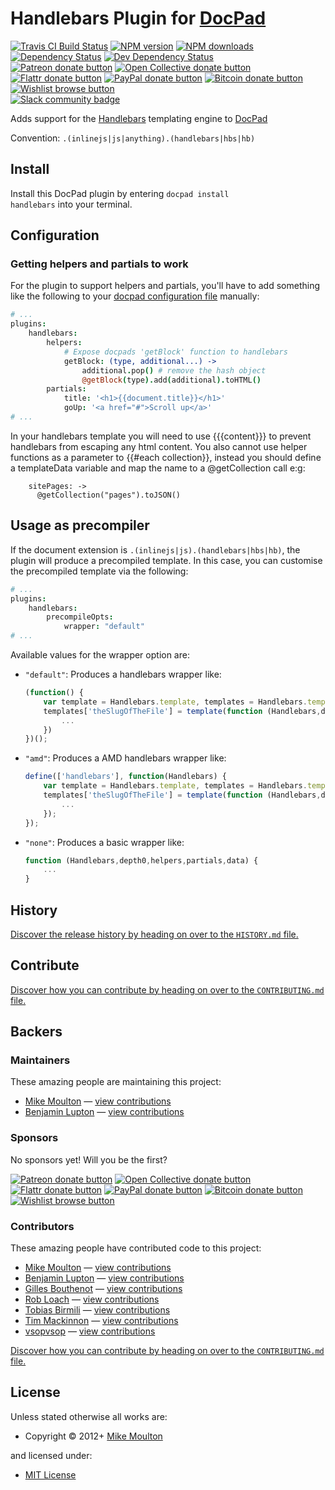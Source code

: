 # Handlebars Plugin for [DocPad](https://docpad.org)

<!-- BADGES/ -->

<span class="badge-travisci"><a href="http://travis-ci.org/docpad/docpad-plugin-handlebars" title="Check this project's build status on TravisCI"><img src="https://img.shields.io/travis/docpad/docpad-plugin-handlebars/master.svg" alt="Travis CI Build Status" /></a></span>
<span class="badge-npmversion"><a href="https://npmjs.org/package/docpad-plugin-handlebars" title="View this project on NPM"><img src="https://img.shields.io/npm/v/docpad-plugin-handlebars.svg" alt="NPM version" /></a></span>
<span class="badge-npmdownloads"><a href="https://npmjs.org/package/docpad-plugin-handlebars" title="View this project on NPM"><img src="https://img.shields.io/npm/dm/docpad-plugin-handlebars.svg" alt="NPM downloads" /></a></span>
<span class="badge-daviddm"><a href="https://david-dm.org/docpad/docpad-plugin-handlebars" title="View the status of this project's dependencies on DavidDM"><img src="https://img.shields.io/david/docpad/docpad-plugin-handlebars.svg" alt="Dependency Status" /></a></span>
<span class="badge-daviddmdev"><a href="https://david-dm.org/docpad/docpad-plugin-handlebars#info=devDependencies" title="View the status of this project's development dependencies on DavidDM"><img src="https://img.shields.io/david/dev/docpad/docpad-plugin-handlebars.svg" alt="Dev Dependency Status" /></a></span>
<br class="badge-separator" />
<span class="badge-patreon"><a href="https://patreon.com/bevry" title="Donate to this project using Patreon"><img src="https://img.shields.io/badge/patreon-donate-yellow.svg" alt="Patreon donate button" /></a></span>
<span class="badge-opencollective"><a href="https://opencollective.com/bevry" title="Donate to this project using Open Collective"><img src="https://img.shields.io/badge/open%20collective-donate-yellow.svg" alt="Open Collective donate button" /></a></span>
<span class="badge-flattr"><a href="https://flattr.com/profile/balupton" title="Donate to this project using Flattr"><img src="https://img.shields.io/badge/flattr-donate-yellow.svg" alt="Flattr donate button" /></a></span>
<span class="badge-paypal"><a href="https://bevry.me/paypal" title="Donate to this project using Paypal"><img src="https://img.shields.io/badge/paypal-donate-yellow.svg" alt="PayPal donate button" /></a></span>
<span class="badge-bitcoin"><a href="https://bevry.me/bitcoin" title="Donate once-off to this project using Bitcoin"><img src="https://img.shields.io/badge/bitcoin-donate-yellow.svg" alt="Bitcoin donate button" /></a></span>
<span class="badge-wishlist"><a href="https://bevry.me/wishlist" title="Buy an item on our wishlist for us"><img src="https://img.shields.io/badge/wishlist-donate-yellow.svg" alt="Wishlist browse button" /></a></span>
<br class="badge-separator" />
<span class="badge-slackin"><a href="https://slack.bevry.me" title="Join this project's slack community"><img src="https://slack.bevry.me/badge.svg" alt="Slack community badge" /></a></span>

<!-- /BADGES -->


Adds support for the [Handlebars](http://handlebarsjs.com/) templating engine to [DocPad](https://docpad.org)

Convention:  `.(inlinejs|js|anything).(handlebars|hbs|hb)`


<!-- INSTALL/ -->

<h2>Install</h2>

Install this DocPad plugin by entering <code>docpad install handlebars</code> into your terminal.

<!-- /INSTALL -->


## Configuration

### Getting helpers and partials to work

For the plugin to support helpers and partials, you'll have to add something like the following to your [docpad configuration file](http://docpad.org/docs/config) manually:

``` coffee
# ...
plugins:
	handlebars:
		helpers:
			# Expose docpads 'getBlock' function to handlebars
			getBlock: (type, additional...) ->
				additional.pop() # remove the hash object
				@getBlock(type).add(additional).toHTML()
		partials:
			title: '<h1>{{document.title}}</h1>'
			goUp: '<a href="#">Scroll up</a>'
# ...
```

In your handlebars template you will need to use {{{content}}} to prevent handlebars from escaping any html content. You also cannot use helper functions as a parameter to {{#each collection}}, instead you should define a templateData variable and map the name to a @getCollection call e:g:
```
    sitePages: ->
      @getCollection("pages").toJSON()
```

## Usage as precompiler

If the document extension is `.(inlinejs|js).(handlebars|hbs|hb)`, the plugin will produce a precompiled template. In this case, you can customise the precompiled template via the following:

``` coffee
# ...
plugins:
	handlebars:
		precompileOpts:
			wrapper: "default"
# ...
```

Available values for the wrapper option are:

- `"default"`: Produces a handlebars wrapper like:
	``` javascript
	(function() {
		var template = Handlebars.template, templates = Handlebars.templates = Handlebars.templates || {};
		templates['theSlugOfTheFile'] = template(function (Handlebars,depth0,helpers,partials,data) {
			...
		})
	})();
	```

- `"amd"`: Produces a AMD handlebars wrapper like:
	``` javascript
	define(['handlebars'], function(Handlebars) {
		var template = Handlebars.template, templates = Handlebars.templates = Handlebars.templates || {};
		templates['theSlugOfTheFile'] = template(function (Handlebars,depth0,helpers,partials,data) {
			...
		});
	});
	```

- `"none"`:  Produces a basic wrapper like:
	``` javascript
	function (Handlebars,depth0,helpers,partials,data) {
		...
	}
	```


<!-- HISTORY/ -->

<h2>History</h2>

<a href="https://github.com/docpad/docpad-plugin-handlebars/blob/master/HISTORY.md#files">Discover the release history by heading on over to the <code>HISTORY.md</code> file.</a>

<!-- /HISTORY -->


<!-- CONTRIBUTE/ -->

<h2>Contribute</h2>

<a href="https://github.com/docpad/docpad-plugin-handlebars/blob/master/CONTRIBUTING.md#files">Discover how you can contribute by heading on over to the <code>CONTRIBUTING.md</code> file.</a>

<!-- /CONTRIBUTE -->


<!-- BACKERS/ -->

<h2>Backers</h2>

<h3>Maintainers</h3>

These amazing people are maintaining this project:

<ul><li><a href="http://meltmedia.com">Mike Moulton</a> — <a href="https://github.com/docpad/docpad-plugin-handlebars/commits?author=mmoulton" title="View the GitHub contributions of Mike Moulton on repository docpad/docpad-plugin-handlebars">view contributions</a></li>
<li><a href="http://balupton.com">Benjamin Lupton</a> — <a href="https://github.com/docpad/docpad-plugin-handlebars/commits?author=balupton" title="View the GitHub contributions of Benjamin Lupton on repository docpad/docpad-plugin-handlebars">view contributions</a></li></ul>

<h3>Sponsors</h3>

No sponsors yet! Will you be the first?

<span class="badge-patreon"><a href="https://patreon.com/bevry" title="Donate to this project using Patreon"><img src="https://img.shields.io/badge/patreon-donate-yellow.svg" alt="Patreon donate button" /></a></span>
<span class="badge-opencollective"><a href="https://opencollective.com/bevry" title="Donate to this project using Open Collective"><img src="https://img.shields.io/badge/open%20collective-donate-yellow.svg" alt="Open Collective donate button" /></a></span>
<span class="badge-flattr"><a href="https://flattr.com/profile/balupton" title="Donate to this project using Flattr"><img src="https://img.shields.io/badge/flattr-donate-yellow.svg" alt="Flattr donate button" /></a></span>
<span class="badge-paypal"><a href="https://bevry.me/paypal" title="Donate to this project using Paypal"><img src="https://img.shields.io/badge/paypal-donate-yellow.svg" alt="PayPal donate button" /></a></span>
<span class="badge-bitcoin"><a href="https://bevry.me/bitcoin" title="Donate once-off to this project using Bitcoin"><img src="https://img.shields.io/badge/bitcoin-donate-yellow.svg" alt="Bitcoin donate button" /></a></span>
<span class="badge-wishlist"><a href="https://bevry.me/wishlist" title="Buy an item on our wishlist for us"><img src="https://img.shields.io/badge/wishlist-donate-yellow.svg" alt="Wishlist browse button" /></a></span>

<h3>Contributors</h3>

These amazing people have contributed code to this project:

<ul><li><a href="http://meltmedia.com">Mike Moulton</a> — <a href="https://github.com/docpad/docpad-plugin-handlebars/commits?author=mmoulton" title="View the GitHub contributions of Mike Moulton on repository docpad/docpad-plugin-handlebars">view contributions</a></li>
<li><a href="http://balupton.com">Benjamin Lupton</a> — <a href="https://github.com/docpad/docpad-plugin-handlebars/commits?author=balupton" title="View the GitHub contributions of Benjamin Lupton on repository docpad/docpad-plugin-handlebars">view contributions</a></li>
<li><a href="https://github.com/gbouthenot">Gilles Bouthenot</a> — <a href="https://github.com/docpad/docpad-plugin-handlebars/commits?author=gbouthenot" title="View the GitHub contributions of Gilles Bouthenot on repository docpad/docpad-plugin-handlebars">view contributions</a></li>
<li><a href="http://robloach.net">Rob Loach</a> — <a href="https://github.com/docpad/docpad-plugin-handlebars/commits?author=RobLoach" title="View the GitHub contributions of Rob Loach on repository docpad/docpad-plugin-handlebars">view contributions</a></li>
<li><a href="https://github.com/toabi">Tobias Birmili</a> — <a href="https://github.com/docpad/docpad-plugin-handlebars/commits?author=toabi" title="View the GitHub contributions of Tobias Birmili on repository docpad/docpad-plugin-handlebars">view contributions</a></li>
<li><a href="https://github.com/macta">Tim Mackinnon</a> — <a href="https://github.com/docpad/docpad-plugin-handlebars/commits?author=macta" title="View the GitHub contributions of Tim Mackinnon on repository docpad/docpad-plugin-handlebars">view contributions</a></li>
<li><a href="https://github.com/vsopvsop">vsopvsop</a> — <a href="https://github.com/docpad/docpad-plugin-handlebars/commits?author=vsopvsop" title="View the GitHub contributions of vsopvsop on repository docpad/docpad-plugin-handlebars">view contributions</a></li></ul>

<a href="https://github.com/docpad/docpad-plugin-handlebars/blob/master/CONTRIBUTING.md#files">Discover how you can contribute by heading on over to the <code>CONTRIBUTING.md</code> file.</a>

<!-- /BACKERS -->


<!-- LICENSE/ -->

<h2>License</h2>

Unless stated otherwise all works are:

<ul><li>Copyright &copy; 2012+ <a href="http://meltmedia.com">Mike Moulton</a></li></ul>

and licensed under:

<ul><li><a href="http://spdx.org/licenses/MIT.html">MIT License</a></li></ul>

<!-- /LICENSE -->
